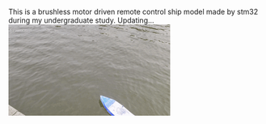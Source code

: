 This is a brushless motor driven remote control ship model made by stm32 during my undergraduate study.
Updating...
![image](https://github.com/lane-cv/ship_model/blob/master/show.gif)
